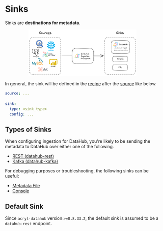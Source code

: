 # Sinks

Sinks are **destinations for metadata**.

<p align="center">
  <img width="70%"  src="https://raw.githubusercontent.com/datahub-project/static-assets/main/imgs/sources-sinks.png"/>
</p>

In general, the sink will be defined in the [recipe](./recipe_overview.md) after the [source](./source-docs-template.md) like below.

```yaml
source: ...

sink:
  type: <sink_type>
  config: ...
```

## Types of Sinks

When configuring ingestion for DataHub, you're likely to be sending the metadata to DataHub over either one of the following.

- [REST (datahub-rest)](sink_docs/datahub.md#datahub-rest)
- [Kafka (datahub-kafka)](sink_docs/datahub.md#datahub-kafka)

For debugging purposes or troubleshooting, the following sinks can be useful:

- [Metadata File](sink_docs/metadata-file.md)
- [Console](sink_docs/console.md)

## Default Sink

Since `acryl-datahub` version `>=0.8.33.2`, the default sink is assumed to be a `datahub-rest` endpoint.

